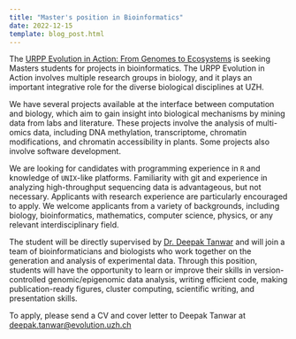 ```yaml
---
title: "Master's position in Bioinformatics"
date: 2022-12-15
template: blog_post.html
---
```

 
The [URPP Evolution in Action: From Genomes to Ecosystems](https://www.evolution.uzh.ch/en.html) is seeking Masters students for projects in bioinformatics. The URPP Evolution in Action involves multiple research groups in biology, and it 
plays an important integrative role for the diverse biological disciplines at UZH.

We have several projects available at the interface between computation and biology, which aim to gain insight into biological mechanisms by mining data from labs and literature. These projects involve the analysis of multi-omics data, 
including DNA methylation, transcriptome, chromatin modifications, and chromatin accessibility in plants. Some projects also involve software development.

We are looking for candidates with programming experience in `R` and knowledge of `UNIX`-like platforms. Familiarity with git and experience in analyzing high-throughput sequencing data is advantageous, but not necessary. Applicants with 
research experience are particularly encouraged to apply. We welcome applicants from a variety of backgrounds, including biology, bioinformatics, mathematics, computer science, physics, or any relevant interdisciplinary field.

The student will be directly supervised by [Dr. Deepak Tanwar](https://www.evolution.uzh.ch/en/aboutus/bioinformatics.html) and will join a team of bioinformaticians and biologists who work together on the generation and analysis of 
experimental data. Through this position, students will have the opportunity to learn or improve their skills in version-controlled genomic/epigenomic data analysis, writing efficient code, making publication-ready figures, cluster 
computing, scientific writing, and presentation skills.

To apply, please send a CV and cover letter to Deepak Tanwar at [deepak.tanwar@evolution.uzh.ch](mailto:deepak.tanwar@evolution.uzh.ch)
